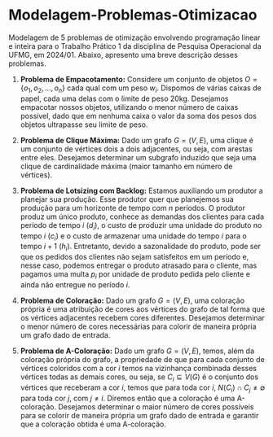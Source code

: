 # Modelagem-Problemas-Otimizacao
Modelagem de 5 problemas de otimização envolvendo programação linear e inteira para o Trabalho Prático 1 da disciplina de Pesquisa Operacional da UFMG, em 2024/01. Abaixo, apresento uma breve descrição desses problemas.

1. **Problema de Empacotamento:** Considere um conjunto de objetos $O = \{o_1, o_2, ..., o_n\}$ cada qual com um peso $w_i$. Dispomos de várias caixas de papel, cada uma delas com o limite de peso 20kg. Desejamos empacotar nossos objetos, utilizando o menor número de caixas possível, dado que em nenhuma caixa o valor da soma dos pesos dos objetos ultrapasse seu limite de peso.

2. **Problema de Clique Máxima:** Dado um grafo $G = (V, E)$, uma clique é um conjunto de vértices dois a dois adjacentes, ou seja, com arestas entre eles. Desejamos determinar um subgrafo induzido que seja uma clique de cardinalidade máxima (maior tamanho em número de vértices).

3. **Problema de Lotsizing com Backlog:** Estamos auxiliando um produtor a planejar sua produção. Esse produtor quer que planejemos sua produção para um horizonte de tempo com $n$ períodos. O produtor produz um único produto, conhece as demandas dos clientes para cada período de tempo $i$ ($d_i$), o custo de produzir uma unidade do produto no tempo $i$ ($c_i$) e o custo de armazenar uma unidade do tempo $i$ para o tempo $i + 1$ ($h_i$). Entretanto, devido a sazonalidade do produto, pode ser que os pedidos dos clientes não sejam satisfeitos em um período e, nesse caso, podemos entregar o produto atrasado para o cliente, mas pagamos uma multa $p_i$ por unidade de produto pedida pelo cliente e ainda não entregue no período $i$.

4. **Problema de Coloração:** Dado um grafo $G = (V, E)$, uma coloração própria é uma atribuição de cores aos vértices do grafo de tal forma que os vértices adjacentes recebem cores diferentes. Desejamos determinar o menor número de cores necessárias para colorir de maneira própria um grafo dado de entrada.

5. **Problema de A-Coloração:** Dado um grafo $G = (V, E)$, temos, além da coloração própria do grafo, a propriedade de que para cada conjunto de vértices coloridos com a cor $i$ temos na vizinhança combinada desses vértices todas as demais cores, ou seja, se $C_i \subseteq V(G)$ é o conjunto dos vértices que receberam a cor $i$, temos que para toda cor $i$, $N(C_i) \cap C_j \neq \emptyset$ para toda cor $j$, com $j \neq i$. Diremos então que a coloração é uma A-coloração. Desejamos determinar o maior número de cores possíveis para se colorir de maneira própria um grafo dado de entrada e garantir que a coloração obtida é uma A-coloração.